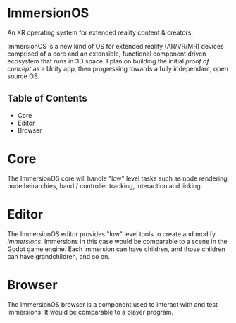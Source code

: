 # ImmersionOS

An XR operating system for extended reality content & creators.

ImmersionOS is a new kind of OS for extended reality (AR/VR/MR) devices comprised of a core and an extensible, functional component driven ecosystem that runs in 3D space. I plan on building the initial _proof of concept_ as a Unity app, then progressing towards a fully independant, open source OS.

## Table of Contents
- Core
- Editor
- Browser

# Core
The ImmersionOS core will handle "low" level tasks such as node rendering, node heirarchies, hand / controller tracking, interaction and linking.

# Editor
The ImmersionOS editor provides "low" level tools to create and modify _immersions_. Immersions in this case would be comparable to a scene in the Godot game engine. Each immersion can have children, and those children can have grandchildren, and so on.

# Browser
The ImmersionOS browser is a component used to interact with and test immersions. It would be comparable to a player program.
